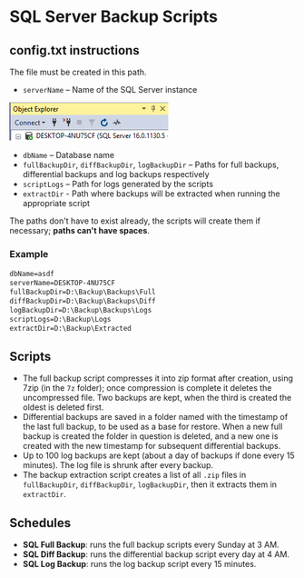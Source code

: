 # SQL Server Backup Scripts

## config.txt instructions

The file must be created in this path.

- `serverName` – Name of the SQL Server instance

![serverName](./img/serverName.png)

- `dbName` – Database name
- `fullBackupDir`, `diffBackupDir`, `logBackupDir` – Paths for full backups, differential backups and log backups respectively
- `scriptLogs` – Path for logs generated by the scripts
- `extractDir` - Path where backups will be extracted when running the appropriate script

The paths don't have to exist already, the scripts will create them if necessary; **paths can't have spaces**.

### Example

```
dbName=asdf
serverName=DESKTOP-4NU75CF
fullBackupDir=D:\Backup\Backups\Full
diffBackupDir=D:\Backup\Backups\Diff
logBackupDir=D:\Backup\Backups\Logs
scriptLogs=D:\Backup\Logs
extractDir=D:\Backup\Extracted
```

## Scripts

- The full backup script compresses it into zip format after creation, using 7zip (in the `7z` folder); once compression is complete it deletes the uncompressed file. Two backups are kept, when the third is created the oldest is deleted first.
- Differential backups are saved in a folder named with the timestamp of the last full backup, to be used as a base for restore. When a new full backup is created the folder in question is deleted, and a new one is created with the new timestamp for subsequent differential backups.
- Up to 100 log backups are kept (about a day of backups if done every 15 minutes). The log file is shrunk after every backup.
- The backup extraction script creates a list of all `.zip` files in `fullBackupDir`, `diffBackupDir`, `logBackupDir`, then it extracts them in `extractDir`.

## Schedules

- **SQL Full Backup**: runs the full backup scripts every Sunday at 3 AM.
- **SQL Diff Backup**: runs the differential backup script every day at 4 AM.
- **SQL Log Backup**: runs the log backup script every 15 minutes.
